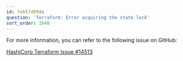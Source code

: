 ```yaml
---
id: feb57d99da
question: 'Terraform: Error acquiring the state lock'
sort_order: 1640
---
```


For more information, you can refer to the following issue on GitHub:

[HashiCorp Terraform Issue #14513](https://github.com/hashicorp/terraform/issues/14513)